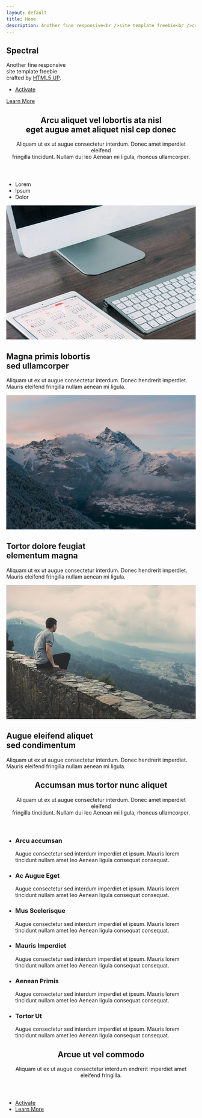 ```yaml
---
layout: default
title: Home
description: Another fine responsive<br />site template freebie<br />crafted by <a href="http://html5up.net">HTML5 UP</a>.
---
```


<!-- Banner -->
<section id="banner">
	<div class="inner">
		<h2>Spectral</h2>
		<p>Another fine responsive<br />
		site template freebie<br />
		crafted by <a href="http://html5up.net">HTML5 UP</a>.</p>
		<ul class="actions">
			<li><a href="#" class="button special">Activate</a></li>
		</ul>
	</div>
	<a href="#one" class="more scrolly">Learn More</a>
</section>

<!-- One -->
<section id="one" class="wrapper style1 special">
	<div class="inner">
		<header class="major">
			<h2>Arcu aliquet vel lobortis ata nisl<br />
			eget augue amet aliquet nisl cep donec</h2>
			<p>Aliquam ut ex ut augue consectetur interdum. Donec amet imperdiet eleifend<br />
			fringilla tincidunt. Nullam dui leo Aenean mi ligula, rhoncus ullamcorper.</p>
		</header>
		<ul class="icons major">
			<li><span class="icon fa-diamond major style1"><span class="label">Lorem</span></span></li>
			<li><span class="icon fa-heart-o major style2"><span class="label">Ipsum</span></span></li>
			<li><span class="icon fa-code major style3"><span class="label">Dolor</span></span></li>
		</ul>
	</div>
</section>

<!-- Two -->
<section id="two" class="wrapper alt style2">
	<section class="spotlight">
		<div class="image"><img src="images/pic01.jpg" alt="" /></div><div class="content">
			<h2>Magna primis lobortis<br />
			sed ullamcorper</h2>
			<p>Aliquam ut ex ut augue consectetur interdum. Donec hendrerit imperdiet. Mauris eleifend fringilla nullam aenean mi ligula.</p>
		</div>
	</section>
	<section class="spotlight">
		<div class="image"><img src="images/pic02.jpg" alt="" /></div><div class="content">
			<h2>Tortor dolore feugiat<br />
			elementum magna</h2>
			<p>Aliquam ut ex ut augue consectetur interdum. Donec hendrerit imperdiet. Mauris eleifend fringilla nullam aenean mi ligula.</p>
		</div>
	</section>
	<section class="spotlight">
		<div class="image"><img src="images/pic03.jpg" alt="" /></div><div class="content">
			<h2>Augue eleifend aliquet<br />
			sed condimentum</h2>
			<p>Aliquam ut ex ut augue consectetur interdum. Donec hendrerit imperdiet. Mauris eleifend fringilla nullam aenean mi ligula.</p>
		</div>
	</section>
</section>

<!-- Three -->
<section id="three" class="wrapper style3 special">
	<div class="inner">
		<header class="major">
			<h2>Accumsan mus tortor nunc aliquet</h2>
			<p>Aliquam ut ex ut augue consectetur interdum. Donec amet imperdiet eleifend<br />
			fringilla tincidunt. Nullam dui leo Aenean mi ligula, rhoncus ullamcorper.</p>
		</header>
		<ul class="features">
			<li class="icon fa-paper-plane-o">
				<h3>Arcu accumsan</h3>
				<p>Augue consectetur sed interdum imperdiet et ipsum. Mauris lorem tincidunt nullam amet leo Aenean ligula consequat consequat.</p>
			</li>
			<li class="icon fa-laptop">
				<h3>Ac Augue Eget</h3>
				<p>Augue consectetur sed interdum imperdiet et ipsum. Mauris lorem tincidunt nullam amet leo Aenean ligula consequat consequat.</p>
			</li>
			<li class="icon fa-code">
				<h3>Mus Scelerisque</h3>
				<p>Augue consectetur sed interdum imperdiet et ipsum. Mauris lorem tincidunt nullam amet leo Aenean ligula consequat consequat.</p>
			</li>
			<li class="icon fa-headphones">
				<h3>Mauris Imperdiet</h3>
				<p>Augue consectetur sed interdum imperdiet et ipsum. Mauris lorem tincidunt nullam amet leo Aenean ligula consequat consequat.</p>
			</li>
			<li class="icon fa-heart-o">
				<h3>Aenean Primis</h3>
				<p>Augue consectetur sed interdum imperdiet et ipsum. Mauris lorem tincidunt nullam amet leo Aenean ligula consequat consequat.</p>
			</li>
			<li class="icon fa-flag-o">
				<h3>Tortor Ut</h3>
				<p>Augue consectetur sed interdum imperdiet et ipsum. Mauris lorem tincidunt nullam amet leo Aenean ligula consequat consequat.</p>
			</li>
		</ul>
	</div>
</section>

<!-- CTA -->
<section id="cta" class="wrapper style4">
	<div class="inner">
		<header>
			<h2>Arcue ut vel commodo</h2>
			<p>Aliquam ut ex ut augue consectetur interdum endrerit imperdiet amet eleifend fringilla.</p>
		</header>
		<ul class="actions vertical">
			<li><a href="#" class="button fit special">Activate</a></li>
			<li><a href="#" class="button fit">Learn More</a></li>
		</ul>
	</div>
</section>
